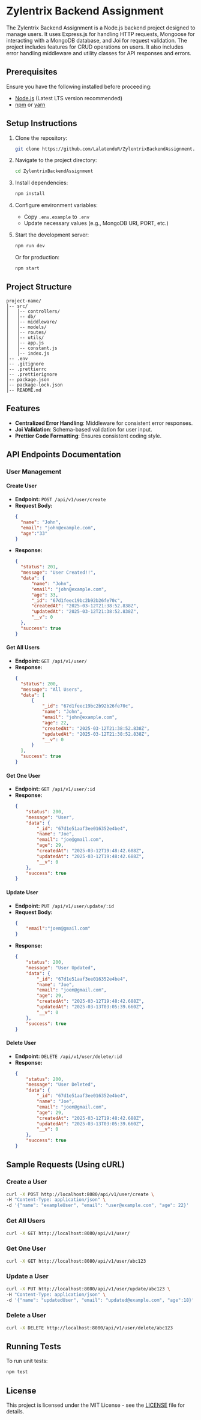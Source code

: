 # Zylentrix Backend Assignment

The Zylentrix Backend Assignment is a Node.js backend project designed to manage users. It uses Express.js for handling HTTP requests, Mongoose for interacting with a MongoDB database, and Joi for request validation. The project includes features for CRUD operations on users. It also includes error handling middleware and utility classes for API responses and errors.

## Prerequisites

Ensure you have the following installed before proceeding:

- [Node.js](https://nodejs.org/) (Latest LTS version recommended)
- [npm](https://www.npmjs.com/) or [yarn](https://yarnpkg.com/)

## Setup Instructions

1. Clone the repository:

   ```sh
   git clone https://github.com/LalatenduR/ZylentrixBackendAssignment.git
   ```

2. Navigate to the project directory:

   ```sh
   cd ZylentrixBackendAssignment
   ```

3. Install dependencies:

   ```sh
   npm install
   ```

4. Configure environment variables:

   - Copy `.env.example` to `.env`
   - Update necessary values (e.g., MongoDB URI, PORT, etc.)

5. Start the development server:

   ```sh
   npm run dev
   ```

   Or for production:

   ```sh
   npm start
   ```

## Project Structure

```
project-name/
│-- src/
│   │-- controllers/
│   │-- db/
│   │-- middleware/
│   │-- models/
│   │-- routes/
│   │-- utils/
│   │-- app.js
│   │-- constant.js
│   │-- index.js
│-- .env
│-- .gitignore
│-- .prettierrc
│-- .prettierignore
│-- package.json
│-- package-lock.json
│-- README.md
```

## Features

- **Centralized Error Handling**: Middleware for consistent error responses.
- **Joi Validation**: Schema-based validation for user input.
- **Prettier Code Formatting**: Ensures consistent coding style.

## API Endpoints Documentation

### User Management

#### Create User

- **Endpoint:** `POST /api/v1/user/create`
- **Request Body:**
  ```json
  {
    "name": "John",
    "email": "john@example.com",
    "age":"33"
  }
  ```
- **Response:**
  ```json
  {
    "status": 201,
    "message": "User Created!!",
    "data": {
        "name": "John",
        "email": "john@example.com",
        "age": 33,
        "_id": "67d1feec19bc2b92b26fe70c",
        "createdAt": "2025-03-12T21:38:52.838Z",
        "updatedAt": "2025-03-12T21:38:52.838Z",
        "__v": 0
    },
    "success": true
  }
  ```

#### Get All Users

- **Endpoint:** `GET /api/v1/user/`
- **Response:**
  ```json
  {
    "status": 200,
    "message": "All Users",
    "data": [
        {
            "_id": "67d1feec19bc2b92b26fe70c",
            "name": "John",
            "email": "john@example.com",
            "age": 22,
            "createdAt": "2025-03-12T21:38:52.838Z",
            "updatedAt": "2025-03-12T21:38:52.838Z",
            "__v": 0
        }
    ],
    "success": true
  }
  ```

#### Get One User

- **Endpoint:** `GET /api/v1/user/:id`
- **Response:**
  ```json
  {
      "status": 200,
      "message": "User",
      "data": {
          "_id": "67d1e51aaf3ee016352e4be4",
          "name": "Joe",
          "email": "joe@gmail.com",
          "age": 29,
          "createdAt": "2025-03-12T19:48:42.688Z",
          "updatedAt": "2025-03-12T19:48:42.688Z",
          "__v": 0
      },
      "success": true
  }
  ```

#### Update User

- **Endpoint:** `PUT /api/v1/user/update/:id`
- **Request Body:**
  ```json
  {
      "email":"joem@gmail.com"
  }
  ```
- **Response:**
  ```json
  {
      "status": 200,
      "message": "User Updated",
      "data": {
          "_id": "67d1e51aaf3ee016352e4be4",
          "name": "Joe",
          "email": "joem@gmail.com",
          "age": 29,
          "createdAt": "2025-03-12T19:48:42.688Z",
          "updatedAt": "2025-03-13T03:05:39.660Z",
          "__v": 0
      },
      "success": true
  }
  ```

#### Delete User

- **Endpoint:** `DELETE /api/v1/user/delete/:id`
- **Response:**
  ```json
  {
      "status": 200,
      "message": "User Deleted",
      "data": {
          "_id": "67d1e51aaf3ee016352e4be4",
          "name": "Joe",
          "email": "joem@gmail.com",
          "age": 29,
          "createdAt": "2025-03-12T19:48:42.688Z",
          "updatedAt": "2025-03-13T03:05:39.660Z",
          "__v": 0
      },
      "success": true
  }
  ```

## Sample Requests (Using cURL)

### Create a User

```sh
curl -X POST http://localhost:8080/api/v1/user/create \
-H "Content-Type: application/json" \
-d '{"name": "exampleUser", "email": "user@example.com", "age": 22}'
```

### Get All Users

```sh
curl -X GET http://localhost:8080/api/v1/user/
```

### Get One User

```sh
curl -X GET http://localhost:8080/api/v1/user/abc123
```

### Update a User

```sh
curl -X PUT http://localhost:8080/api/v1/user/update/abc123 \
-H "Content-Type: application/json" \
-d '{"name": "updatedUser", "email": "updated@example.com", "age":18}'
```

### Delete a User

```sh
curl -X DELETE http://localhost:8080/api/v1/user/delete/abc123
```

## Running Tests

To run unit tests:

```sh
npm test
```

## License

This project is licensed under the MIT License - see the [LICENSE](LICENSE) file for details.

